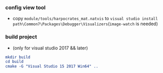 
### config view tool
* copy `module/tools/harpocrates_mat.natvis` to 
`visual studio install path\Common7\Packages\Debugger\Visualizers`(`image-watch` is needed)
### build project
* (only for visual studio 2017 && later)
```cmake
mkdir build
cd build
cmake -G "Visual Studio 15 2017 Win64" ..
```
